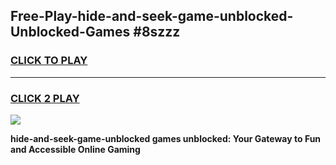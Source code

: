 
## Free-Play-hide-and-seek-game-unblocked-Unblocked-Games #8szzz
<h3>
<a href="https://news.freeplayer.one?title=hide-and-seek-game-unblocked&ref=8M">CLICK TO PLAY</a></h3>
<hr>

<h3>
<a href="https://news.freeplayer.one?title=hide-and-seek-game-unblocked&ref=8M">CLICK 2 PLAY</a>
  
</h3>

<a href="https://news.freeplayer.one?title=hide-and-seek-game-unblocked&ref=8M"><img src="https://clearcache.store/games.png"></a>


**hide-and-seek-game-unblocked games unblocked: Your Gateway to Fun and Accessible Online Gaming**

